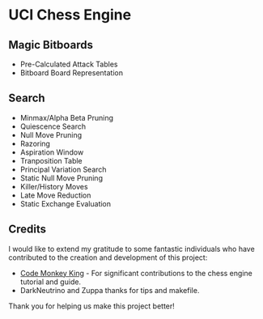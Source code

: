 # UCI Chess Engine

## Magic Bitboards
- Pre-Calculated Attack Tables
- Bitboard Board Representation
## Search
- Minmax/Alpha Beta Pruning  
- Quiescence Search
- Null Move Pruning
- Razoring
- Aspiration Window
- Tranposition Table
- Principal Variation Search
- Static Null Move Pruning
- Killer/History Moves
- Late Move Reduction
- Static Exchange Evaluation
## Credits

I would like to extend my gratitude to some fantastic individuals who have contributed to the creation and development of this project:

- [Code Monkey King](https://github.com/maksimKorzh/bbc) - For significant contributions to the chess engine tutorial and guide.
- DarkNeutrino and Zuppa thanks for tips and makefile.

Thank you for helping us make this project better!
